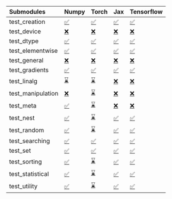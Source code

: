 | Submodules        | Numpy                                                                                                                           | Torch                                                                                                                           | Jax                                                                                                                             | Tensorflow                                                                                                                      |
|:------------------|:--------------------------------------------------------------------------------------------------------------------------------|:--------------------------------------------------------------------------------------------------------------------------------|:--------------------------------------------------------------------------------------------------------------------------------|:--------------------------------------------------------------------------------------------------------------------------------|
| test_creation     | <a href="https://github.com/unifyai/ivy/runs/7922424598?check_suite_focus=true" rel="noopener noreferrer" target="_blank">✅</a> | <a href="https://github.com/unifyai/ivy/runs/7922426113?check_suite_focus=true" rel="noopener noreferrer" target="_blank">✅</a> | <a href="https://github.com/unifyai/ivy/runs/7922428156?check_suite_focus=true" rel="noopener noreferrer" target="_blank">✅</a> | <a href="https://github.com/unifyai/ivy/runs/7922430153?check_suite_focus=true" rel="noopener noreferrer" target="_blank">✅</a> |
| test_device       | <a href="https://github.com/unifyai/ivy/runs/7922424690?check_suite_focus=true" rel="noopener noreferrer" target="_blank">❌</a> | <a href="https://github.com/unifyai/ivy/runs/7922426229?check_suite_focus=true" rel="noopener noreferrer" target="_blank">❌</a> | <a href="https://github.com/unifyai/ivy/runs/7922428284?check_suite_focus=true" rel="noopener noreferrer" target="_blank">❌</a> | <a href="https://github.com/unifyai/ivy/runs/7922430245?check_suite_focus=true" rel="noopener noreferrer" target="_blank">❌</a> |
| test_dtype        | <a href="https://github.com/unifyai/ivy/runs/7922424784?check_suite_focus=true" rel="noopener noreferrer" target="_blank">✅</a> | <a href="https://github.com/unifyai/ivy/runs/7922426328?check_suite_focus=true" rel="noopener noreferrer" target="_blank">✅</a> | <a href="https://github.com/unifyai/ivy/runs/7922428378?check_suite_focus=true" rel="noopener noreferrer" target="_blank">✅</a> | <a href="https://github.com/unifyai/ivy/runs/7922430330?check_suite_focus=true" rel="noopener noreferrer" target="_blank">✅</a> |
| test_elementwise  | <a href="https://github.com/unifyai/ivy/runs/7922424854?check_suite_focus=true" rel="noopener noreferrer" target="_blank">✅</a> | <a href="https://github.com/unifyai/ivy/runs/7922426454?check_suite_focus=true" rel="noopener noreferrer" target="_blank">✅</a> | <a href="https://github.com/unifyai/ivy/runs/7922428503?check_suite_focus=true" rel="noopener noreferrer" target="_blank">✅</a> | <a href="https://github.com/unifyai/ivy/runs/7922430432?check_suite_focus=true" rel="noopener noreferrer" target="_blank">✅</a> |
| test_general      | <a href="https://github.com/unifyai/ivy/runs/7922424950?check_suite_focus=true" rel="noopener noreferrer" target="_blank">❌</a> | <a href="https://github.com/unifyai/ivy/runs/7922426626?check_suite_focus=true" rel="noopener noreferrer" target="_blank">❌</a> | <a href="https://github.com/unifyai/ivy/runs/7922428632?check_suite_focus=true" rel="noopener noreferrer" target="_blank">❌</a> | <a href="https://github.com/unifyai/ivy/runs/7922430555?check_suite_focus=true" rel="noopener noreferrer" target="_blank">❌</a> |
| test_gradients    | <a href="https://github.com/unifyai/ivy/runs/7922425037?check_suite_focus=true" rel="noopener noreferrer" target="_blank">✅</a> | <a href="https://github.com/unifyai/ivy/runs/7922426826?check_suite_focus=true" rel="noopener noreferrer" target="_blank">✅</a> | <a href="https://github.com/unifyai/ivy/runs/7922428791?check_suite_focus=true" rel="noopener noreferrer" target="_blank">✅</a> | <a href="https://github.com/unifyai/ivy/runs/7922430655?check_suite_focus=true" rel="noopener noreferrer" target="_blank">✅</a> |
| test_linalg       | <a href="https://github.com/unifyai/ivy/runs/7922425122?check_suite_focus=true" rel="noopener noreferrer" target="_blank">⌛</a> | <a href="https://github.com/unifyai/ivy/runs/7922426994?check_suite_focus=true" rel="noopener noreferrer" target="_blank">⌛</a> | <a href="https://github.com/unifyai/ivy/runs/7922428891?check_suite_focus=true" rel="noopener noreferrer" target="_blank">❌</a> | <a href="https://github.com/unifyai/ivy/runs/7922430807?check_suite_focus=true" rel="noopener noreferrer" target="_blank">❌</a> |
| test_manipulation | <a href="https://github.com/unifyai/ivy/runs/7922425215?check_suite_focus=true" rel="noopener noreferrer" target="_blank">❌</a> | <a href="https://github.com/unifyai/ivy/runs/7922427124?check_suite_focus=true" rel="noopener noreferrer" target="_blank">⌛</a> | <a href="https://github.com/unifyai/ivy/runs/7922429004?check_suite_focus=true" rel="noopener noreferrer" target="_blank">❌</a> | <a href="https://github.com/unifyai/ivy/runs/7922430896?check_suite_focus=true" rel="noopener noreferrer" target="_blank">❌</a> |
| test_meta         | <a href="https://github.com/unifyai/ivy/runs/7922425303?check_suite_focus=true" rel="noopener noreferrer" target="_blank">✅</a> | <a href="https://github.com/unifyai/ivy/runs/7922427278?check_suite_focus=true" rel="noopener noreferrer" target="_blank">⌛</a> | <a href="https://github.com/unifyai/ivy/runs/7922429112?check_suite_focus=true" rel="noopener noreferrer" target="_blank">❌</a> | <a href="https://github.com/unifyai/ivy/runs/7922431012?check_suite_focus=true" rel="noopener noreferrer" target="_blank">❌</a> |
| test_nest         | <a href="https://github.com/unifyai/ivy/runs/7922425408?check_suite_focus=true" rel="noopener noreferrer" target="_blank">✅</a> | <a href="https://github.com/unifyai/ivy/runs/7922427438?check_suite_focus=true" rel="noopener noreferrer" target="_blank">⌛</a> | <a href="https://github.com/unifyai/ivy/runs/7922429238?check_suite_focus=true" rel="noopener noreferrer" target="_blank">✅</a> | <a href="https://github.com/unifyai/ivy/runs/7922431103?check_suite_focus=true" rel="noopener noreferrer" target="_blank">✅</a> |
| test_random       | <a href="https://github.com/unifyai/ivy/runs/7922425546?check_suite_focus=true" rel="noopener noreferrer" target="_blank">✅</a> | <a href="https://github.com/unifyai/ivy/runs/7922427551?check_suite_focus=true" rel="noopener noreferrer" target="_blank">⌛</a> | <a href="https://github.com/unifyai/ivy/runs/7922429363?check_suite_focus=true" rel="noopener noreferrer" target="_blank">✅</a> | <a href="https://github.com/unifyai/ivy/runs/7922431191?check_suite_focus=true" rel="noopener noreferrer" target="_blank">✅</a> |
| test_searching    | <a href="https://github.com/unifyai/ivy/runs/7922425628?check_suite_focus=true" rel="noopener noreferrer" target="_blank">✅</a> | <a href="https://github.com/unifyai/ivy/runs/7922427646?check_suite_focus=true" rel="noopener noreferrer" target="_blank">✅</a> | <a href="https://github.com/unifyai/ivy/runs/7922429517?check_suite_focus=true" rel="noopener noreferrer" target="_blank">✅</a> | <a href="https://github.com/unifyai/ivy/runs/7922431302?check_suite_focus=true" rel="noopener noreferrer" target="_blank">✅</a> |
| test_set          | <a href="https://github.com/unifyai/ivy/runs/7922425735?check_suite_focus=true" rel="noopener noreferrer" target="_blank">✅</a> | <a href="https://github.com/unifyai/ivy/runs/7922427751?check_suite_focus=true" rel="noopener noreferrer" target="_blank">✅</a> | <a href="https://github.com/unifyai/ivy/runs/7922429625?check_suite_focus=true" rel="noopener noreferrer" target="_blank">✅</a> | <a href="https://github.com/unifyai/ivy/runs/7922431391?check_suite_focus=true" rel="noopener noreferrer" target="_blank">✅</a> |
| test_sorting      | <a href="https://github.com/unifyai/ivy/runs/7922425838?check_suite_focus=true" rel="noopener noreferrer" target="_blank">✅</a> | <a href="https://github.com/unifyai/ivy/runs/7922427838?check_suite_focus=true" rel="noopener noreferrer" target="_blank">⌛</a> | <a href="https://github.com/unifyai/ivy/runs/7922429781?check_suite_focus=true" rel="noopener noreferrer" target="_blank">✅</a> | <a href="https://github.com/unifyai/ivy/runs/7922431494?check_suite_focus=true" rel="noopener noreferrer" target="_blank">✅</a> |
| test_statistical  | <a href="https://github.com/unifyai/ivy/runs/7922425918?check_suite_focus=true" rel="noopener noreferrer" target="_blank">✅</a> | <a href="https://github.com/unifyai/ivy/runs/7922427946?check_suite_focus=true" rel="noopener noreferrer" target="_blank">⌛</a> | <a href="https://github.com/unifyai/ivy/runs/7922429906?check_suite_focus=true" rel="noopener noreferrer" target="_blank">✅</a> | <a href="https://github.com/unifyai/ivy/runs/7922431567?check_suite_focus=true" rel="noopener noreferrer" target="_blank">✅</a> |
| test_utility      | <a href="https://github.com/unifyai/ivy/runs/7922426013?check_suite_focus=true" rel="noopener noreferrer" target="_blank">✅</a> | <a href="https://github.com/unifyai/ivy/runs/7922428047?check_suite_focus=true" rel="noopener noreferrer" target="_blank">⌛</a> | <a href="https://github.com/unifyai/ivy/runs/7922430030?check_suite_focus=true" rel="noopener noreferrer" target="_blank">✅</a> | <a href="https://github.com/unifyai/ivy/runs/7922431661?check_suite_focus=true" rel="noopener noreferrer" target="_blank">✅</a> |
